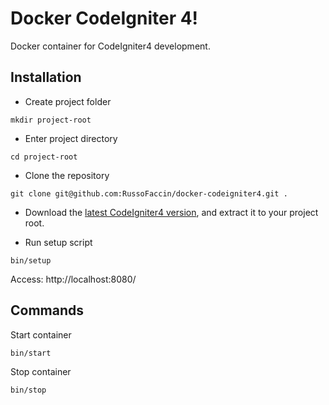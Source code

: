 
# Docker CodeIgniter 4!
Docker container for CodeIgniter4 development.

## Installation

- Create project folder
```
mkdir project-root
```

- Enter project directory
```
cd project-root
```

- Clone the repository
```
git clone git@github.com:RussoFaccin/docker-codeigniter4.git .
```

- Download the [latest CodeIgniter4 version](https://github.com/CodeIgniter4/framework/releases/latest), and extract it to your project root.

- Run setup script
```
bin/setup
```
Access: http://localhost:8080/

## Commands
Start container
```
bin/start
```
Stop container
```
bin/stop
```